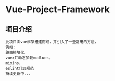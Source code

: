 # Vue-Project-Framework 

## 项目介绍
```
此项目由vue框架搭建而成，并引入了一些常用的方法，
例如：
路由模块化、
vuex并动态加载modlues、
mixins、
eslint代码规范
持续更新中...
```
